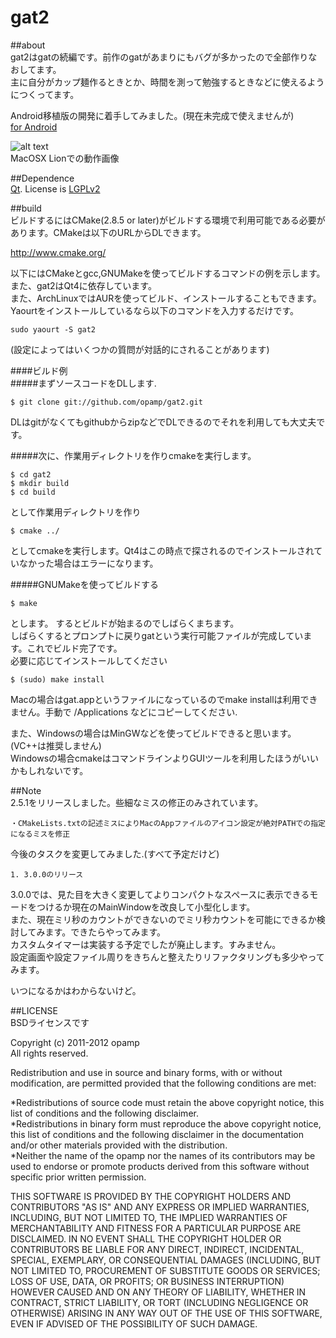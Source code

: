 gat2
====

##about   
gat2はgatの続編です。前作のgatがあまりにもバグが多かったので全部作りなおしてます。  
主に自分がカップ麺作るときとか、時間を測って勉強するときなどに使えるようにつくってます。  

Android移植版の開発に着手してみました。(現在未完成で使えませんが)   
[for Android](https://github.com/opamp/gat2-for-Android)   


![alt text](http://dl.dropbox.com/u/23369413/pictures/gat2/png/gat1.png)  
MacOSX Lionでの動作画像

##Dependence   
[Qt](http://qt.nokia.com/).
License is [LGPLv2](http://www.gnu.org/licenses/lgpl-2.1.html)   
    
##build   
ビルドするにはCMake(2.8.5 or later)がビルドする環境で利用可能である必要があります。CMakeは以下のURLからDLできます。   

http://www.cmake.org/   
   

以下にはCMakeとgcc,GNUMakeを使ってビルドするコマンドの例を示します。また、gat2はQt4に依存しています。   
また、ArchLinuxではAURを使ってビルド、インストールすることもできます。Yaourtをインストールしているなら以下のコマンドを入力するだけです。

	sudo yaourt -S gat2   

(設定によってはいくつかの質問が対話的にされることがあります)   

####ビルド例   
#####まずソースコードをDLします.   
	
	$ git clone git://github.com/opamp/gat2.git   

DLはgitがなくてもgithubからzipなどでDLできるのでそれを利用しても大丈夫です。   

#####次に、作業用ディレクトリを作りcmakeを実行します。   

	$ cd gat2   
	$ mkdir build   
	$ cd build   

として作業用ディレクトリを作り   

	$ cmake ../   

としてcmakeを実行します。Qt4はこの時点で探されるのでインストールされていなかった場合はエラーになります。   

#####GNUMakeを使ってビルドする   

	$ make   

とします。  するとビルドが始まるのでしばらくまちます。  
しばらくするとプロンプトに戻りgatという実行可能ファイルが完成しています。これでビルド完了です。   
必要に応じてインストールしてください   

	$ (sudo) make install   

Macの場合はgat.appというファイルになっているのでmake installは利用できません。手動で /Applications などにコピーしてください.   

また、Windowsの場合はMinGWなどを使ってビルドできると思います。(VC++は推奨しません)   
Windowsの場合cmakeはコマンドラインよりGUIツールを利用したほうがいいかもしれないです。   
    
    
##Note   
2.5.1をリリースしました。些細なミスの修正のみされています。   

	・CMakeLists.txtの記述ミスによりMacのAppファイルのアイコン設定が絶対PATHでの指定になるミスを修正   

今後のタスクを変更してみました.(すべて予定だけど)     

	1. 3.0.0のリリース   

3.0.0では、見た目を大きく変更してよりコンパクトなスペースに表示できるモードをつけるか現在のMainWindowを改良して小型化します。   
また、現在ミリ秒のカウントができないのでミリ秒カウントを可能にできるか検討してみます。できたらやってみます。   
カスタムタイマーは実装する予定でしたが廃止します。すみません。    
設定画面や設定ファイル周りをきちんと整えたりリファクタリングも多少やってみます。   
   
いつになるかはわからないけど。   
  
##LICENSE  
BSDライセンスです   
   
Copyright (c) 2011-2012 opamp   
All rights reserved.   
   
Redistribution and use in source and binary forms, with or without modification, are permitted provided that the following conditions are met:

  *Redistributions of source code must retain the above copyright notice, this list of conditions and the following disclaimer.   
  *Redistributions in binary form must reproduce the above copyright notice, this list of conditions and the following disclaimer in the documentation and/or other materials provided with the distribution.   
  *Neither the name of the opamp nor the names of its contributors may be used to endorse or promote products derived from this software without specific prior written permission.   
   
THIS SOFTWARE IS PROVIDED BY THE COPYRIGHT HOLDERS AND CONTRIBUTORS "AS IS" AND ANY EXPRESS OR IMPLIED WARRANTIES, INCLUDING, BUT NOT LIMITED TO, THE IMPLIED WARRANTIES OF MERCHANTABILITY AND FITNESS FOR A PARTICULAR PURPOSE ARE DISCLAIMED. IN NO EVENT SHALL THE COPYRIGHT HOLDER OR CONTRIBUTORS BE LIABLE FOR ANY DIRECT, INDIRECT, INCIDENTAL, SPECIAL, EXEMPLARY, OR CONSEQUENTIAL DAMAGES (INCLUDING, BUT NOT LIMITED TO, PROCUREMENT OF SUBSTITUTE GOODS OR SERVICES; LOSS OF USE, DATA, OR PROFITS; OR BUSINESS INTERRUPTION) HOWEVER CAUSED AND ON ANY THEORY OF LIABILITY, WHETHER IN CONTRACT, STRICT LIABILITY, OR TORT (INCLUDING NEGLIGENCE OR OTHERWISE) ARISING IN ANY WAY OUT OF THE USE OF THIS SOFTWARE, EVEN IF ADVISED OF THE POSSIBILITY OF SUCH DAMAGE.   
